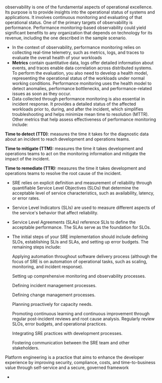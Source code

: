 observability is one of the fundamental aspects of operational excellence. Its purpose is to provide insights into the operational status of systems and applications. It involves continuous monitoring and evaluating of that operational status. One of the primary targets of observability is performance. Performance monitoring-based observability could yield significant benefits to any organization that depends on technology for its revenue, including the one described in the sample scenario.

- In the context of observability, performance monitoring relies on collecting real-time telemetry, such as metrics, logs, and traces to evaluate the overall health of your workloads
- **Metrics** contain quantitative data, logs offer detailed information about events, and traces enable data correlation across distributed systems. To perform the evaluation, you also need to develop a health model, representing the operational status of the workloads under normal working conditions. Performance monitoring uses the health model to detect anomalies, performance bottlenecks, and performance-related issues as soon as they occur.
- Data collected through performance monitoring is also essential in incident response. It provides a detailed status of the affected workloads prior to, during, and after the incident, which simplifies troubleshooting and helps minimize mean time to resolution (MTTR). Other metrics that help assess effectiveness of performance monitoring include:

 **Time to detect (TTD)**: measures the time it takes for the diagnostic data about an incident to reach development and operations teams.

**Time to mitigate (TTM):** measures the time it takes development and operations teams to act on the monitoring information and mitigate the impact of the incident.

**Time to remediate (TTR):** measures the time it takes development and operations teams to resolve the root cause of the incident.


- SRE relies on explicit definition and measurement of reliability through quantifiable Service Level Objectives (SLOs) that determine the acceptable level of service characteristics, such as availability, latency, or error rates.

- Service Level Indicators (SLIs) are used to measure different aspects of the service's behavior that affect reliability.

- Service Level Agreements (SLAs) reference SLIs to define the acceptable performance. The SLAs serve as the foundation for SLOs.

- The initial steps of your SRE implementation should include defining SLOs, establishing SLIs and SLAs, and setting up error budgets. The remaining steps include:

  Applying automation throughout software delivery process (although the focus of SRE is on automation of operational tasks, such as scaling, monitoring, and incident response).
 
  Setting up comprehensive monitoring and observability processes.
 
  Defining incident management processes.
  
  Defining change management processes.
 
  Planning proactively for capacity needs.
  
  Promoting continuous learning and continuous improvement through regular post-incident reviews and root cause analysis. Regularly review SLOs, error budgets, and operational practices.
  
  Integrating SRE practices with development processes.
  
  Fostering communication between the SRE team and other stakeholders.
  

 Platform engineering is a practice that aims to enhance the developer experience by improving security, compliance, costs, and time-to-business value through self-service and a secure, governed framework

- 